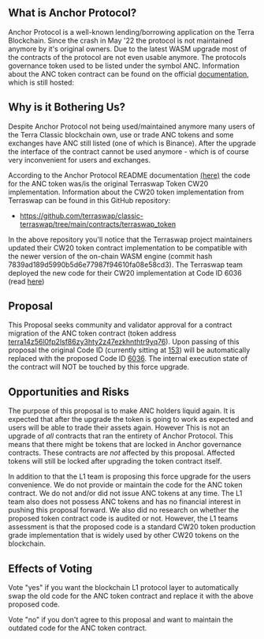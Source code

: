 ## What is Anchor Protocol?

Anchor Protocol is a well-known lending/borrowing application on the Terra Blockchain. Since the crash in May '22 the protocol is not maintained anymore by it's original owners. Due to the latest WASM upgrade most of the contracts of the protocol are not even usable anymore. The protocols governance token used to be listed under the symbol ANC. Information about the ANC token contract can be found on the official [documentation](https://docs.anchorprotocol.com/anchor-2/smart-contracts/deployed-contracts#cw20-compliant-token-contracts-4), which is still hosted:

## Why is it Bothering Us?

Despite Anchor Protocol not being used/maintained anymore many users of the Terra Classic blockchain own, use or trade ANC tokens and some exchanges have ANC still listed (one of which is Binance). After the upgrade the interface of the contract cannot be used anymore - which is of course very inconvenient for users and exchanges.

According to the Anchor Protocol README documentation [(here)](https://github.com/Anchor-Protocol/anchor-token-contracts/blob/main/README.md) the code for the ANC token was/is the original Terraswap Token CW20 implementation. Information about the CW20 token implementation from Terraswap can be found in this GitHub repository:

- https://github.com/terraswap/classic-terraswap/tree/main/contracts/terraswap_token

In the above repository you'll notice that the Terraswap project maintainers updated their CW20 token contract implementation to be compatible with the newer version of the on-chain WASM engine (commit hash 7839ad189d5990b5d6e77987f94610fa08e58cd3). The Terraswap team deployed the new code for their CW20 implementation at Code ID 6036 (read [here](https://docs.terraswap.io/docs/resources/contract-addresses/#columbus-5-mainnet))

## Proposal

This Proposal seeks community and validator approval for a contract migration of the ANC token contract (token address [terra14z56l0fp2lsf86zy3hty2z47ezkhnthtr9yq76](https://terra-classic-lcd.publicnode.com/cosmwasm/wasm/v1/contract/terra14z56l0fp2lsf86zy3hty2z47ezkhnthtr9yq76)). Upon passing of this proposal the original Code ID (currently sitting at [153](https://terra-classic-lcd.publicnode.com/cosmwasm/wasm/v1/code/153)) will be automatically replaced with the proposed Code ID [6036](https://terra-classic-lcd.publicnode.com/cosmwasm/wasm/v1/code/6036). The internal execution state of the contract will NOT be touched by this force upgrade.

## Opportunities and Risks

The purpose of this proposal is to make ANC holders liquid again. It is expected that after the upgrade the token is going to work as expected and users will be able to trade their assets again. However This is not an upgrade of *all* contracts that ran the entirety of Anchor Protocol. This means that there might be tokens that are locked in Anchor governance contracts. These contracts are *not* affected by this proposal. Affected tokens will still be locked after upgrading the token contract itself.

In addition to that the L1 team is proposing this force upgrade for the users convenience. We do not provide or maintain the code for the ANC token contract. We do not and/or did not issue ANC tokens at any time. The L1 team also does not possess ANC tokens and has no financial interest in pushing this proposal forward. We also did no research on whether the proposed token contract code is audited or not. However, the L1 teams assessment is that the proposed code is a standard CW20 token production grade implementation that is widely used by other CW20 tokens on the blockchain.

## Effects of Voting

Vote "yes" if you want the blockchain L1 protocol layer to automatically swap the old code for the ANC token contract and replace it with the above proposed code.

Vote "no" if you don't agree to this proposal and want to maintain the outdated code for the ANC token contract.
